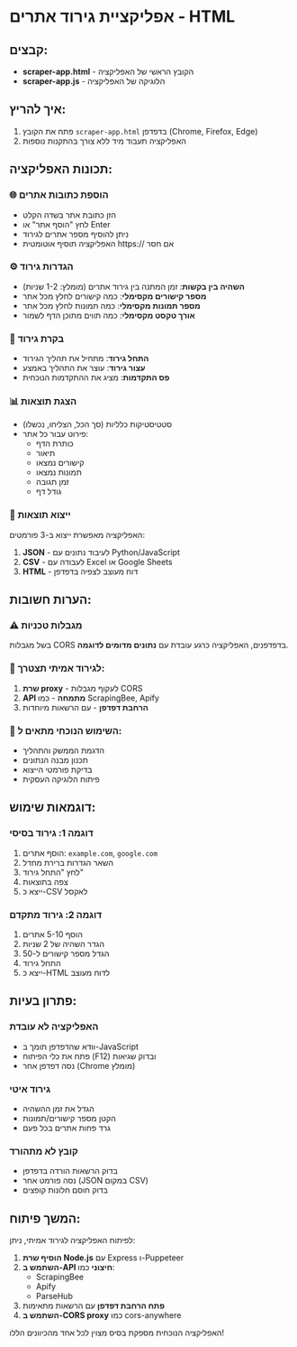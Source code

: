 # אפליקציית גירוד אתרים - HTML

## קבצים:
- **scraper-app.html** - הקובץ הראשי של האפליקציה
- **scraper-app.js** - הלוגיקה של האפליקציה

## איך להריץ:
1. פתח את הקובץ `scraper-app.html` בדפדפן (Chrome, Firefox, Edge)
2. האפליקציה תעבוד מיד ללא צורך בהתקנות נוספות

## תכונות האפליקציה:

### 🌐 הוספת כתובות אתרים
- הזן כתובת אתר בשדה הקלט
- לחץ "הוסף אתר" או Enter
- ניתן להוסיף מספר אתרים לגירוד
- האפליקציה תוסיף אוטומטית https:// אם חסר

### ⚙️ הגדרות גירוד
- **השהיה בין בקשות**: זמן המתנה בין גירוד אתרים (מומלץ: 1-2 שניות)
- **מספר קישורים מקסימלי**: כמה קישורים לחלץ מכל אתר
- **מספר תמונות מקסימלי**: כמה תמונות לחלץ מכל אתר
- **אורך טקסט מקסימלי**: כמה תווים מתוכן הדף לשמור

### 🚀 בקרת גירוד
- **התחל גירוד**: מתחיל את תהליך הגירוד
- **עצור גירוד**: עוצר את התהליך באמצע
- **פס התקדמות**: מציג את ההתקדמות הנוכחית

### 📊 הצגת תוצאות
- סטטיסטיקות כלליות (סך הכל, הצליחו, נכשלו)
- פירוט עבור כל אתר:
  - כותרת הדף
  - תיאור
  - קישורים נמצאו
  - תמונות נמצאו
  - זמן תגובה
  - גודל דף

### 💾 ייצוא תוצאות
האפליקציה מאפשרת ייצוא ב-3 פורמטים:

1. **JSON** - לעיבוד נתונים עם Python/JavaScript
2. **CSV** - לעבודה עם Excel או Google Sheets
3. **HTML** - דוח מעוצב לצפיה בדפדפן

## הערות חשובות:

### ⚠️ מגבלות טכניות
בשל מגבלות CORS בדפדפנים, האפליקציה כרגע עובדת עם **נתונים מדומים לדוגמה**.

### 🔧 לגירוד אמיתי תצטרך:
1. **שרת proxy** - לעקוף מגבלות CORS
2. **API מתמחה** - כמו ScrapingBee, Apify
3. **הרחבת דפדפן** - עם הרשאות מיוחדות

### 🎯 השימוש הנוכחי מתאים ל:
- הדגמת הממשק והתהליך
- תכנון מבנה הנתונים
- בדיקת פורמטי הייצוא
- פיתוח הלוגיקה העסקית

## דוגמאות שימוש:

### דוגמה 1: גירוד בסיסי
1. הוסף אתרים: `example.com`, `google.com`
2. השאר הגדרות ברירת מחדל
3. לחץ "התחל גירוד"
4. צפה בתוצאות
5. ייצא כ-CSV לאקסל

### דוגמה 2: גירוד מתקדם
1. הוסף 5-10 אתרים
2. הגדר השהיה של 2 שניות
3. הגדל מספר קישורים ל-50
4. התחל גירוד
5. ייצא כ-HTML לדוח מעוצב

## פתרון בעיות:

### האפליקציה לא עובדת
- וודא שהדפדפן תומך ב-JavaScript
- פתח את כלי הפיתוח (F12) ובדוק שגיאות
- נסה דפדפן אחר (Chrome מומלץ)

### גירוד איטי
- הגדל את זמן ההשהיה
- הקטן מספר קישורים/תמונות
- גרד פחות אתרים בכל פעם

### קובץ לא מתהורד
- בדוק הרשאות הורדה בדפדפן
- נסה פורמט אחר (JSON במקום CSV)
- בדוק חוסם חלונות קופצים

## המשך פיתוח:

לפיתוח האפליקציה לגירוד אמיתי, ניתן:

1. **הוסיף שרת Node.js** עם Express ו-Puppeteer
2. **השתמש ב-API חיצוני** כמו:
   - ScrapingBee
   - Apify
   - ParseHub
3. **פתח הרחבת דפדפן** עם הרשאות מתאימות
4. **השתמש ב-CORS proxy** כמו cors-anywhere

האפליקציה הנוכחית מספקת בסיס מצוין לכל אחד מהכיוונים הללו!